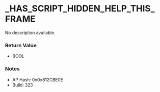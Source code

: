 # _HAS_SCRIPT_HIDDEN_HELP_THIS_FRAME

No description available.

### Return Value
* BOOL

### Notes
* AP Hash: 0x0x812CBE0E
* Build: 323

